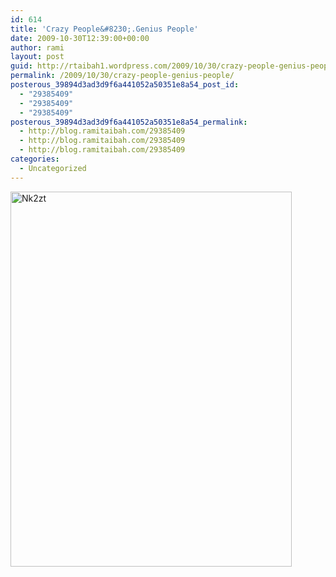```yaml
---
id: 614
title: 'Crazy People&#8230;.Genius People'
date: 2009-10-30T12:39:00+00:00
author: rami
layout: post
guid: http://rtaibah1.wordpress.com/2009/10/30/crazy-people-genius-people
permalink: /2009/10/30/crazy-people-genius-people/
posterous_39894d3ad3d9f6a441052a50351e8a54_post_id:
  - "29385409"
  - "29385409"
  - "29385409"
posterous_39894d3ad3d9f6a441052a50351e8a54_permalink:
  - http://blog.ramitaibah.com/29385409
  - http://blog.ramitaibah.com/29385409
  - http://blog.ramitaibah.com/29385409
categories:
  - Uncategorized
---
```

<div class='p_embed p_image_embed'>
  <img alt="Nk2zt" height="600" src="http://139.59.20.41/wp-content/uploads/2011/12/nk2zt-scaled500.jpg?w=225" width="450" />
</div>